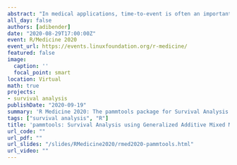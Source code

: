 ```yaml
---
abstract: "In medical applications, time-to-event is often an important outcome, e.g., when investigating survival, remission, graft failure, and other outcomes. The Piece-wise exponential Additive Mixed Model (PAMM) is a powerful model class for survival analysis, based on Generalized Additive Mixed Models. It offers intuitive specification and robust estimation of complex survival models with stratified baseline hazards, frailty, time-varying effects, cumulative effects and competing risks. The R package [pammtools](https://adibender.github.io/pammtools/) provides a tidy workflow for survival analysis with PAMMs, including data simulation, transformation and other functions for data preprocessing and model post-processing as well as visualization. This talk briefly introduces the Piece-wise exponential Additive Mixed Model for survival analysis and illustrates its application using pammtools."
all_day: false
authors: [adibender]
date: "2020-08-29T17:00:00Z"
event: R/Medicine 2020
event_url: https://events.linuxfoundation.org/r-medicine/
featured: false
image:
  caption: ''
  focal_point: smart
location: Virtual
math: true
projects:
- survival analysis
publishDate: "2020-09-19"
summary: 'R Medicine 2020: The pammtools package for Survival Analysis using Generalized Additive Mixed Models is introduced'
tags: ["survival analysis", "R"]
title: 'pammtools: Survival Analysis using Generalized Additive Mixed Models'
url_code: ""
url_pdf: ""
url_slides: "/slides/RMedicine2020/rmed2020-pammtools.html"
url_video: ""
---
```

